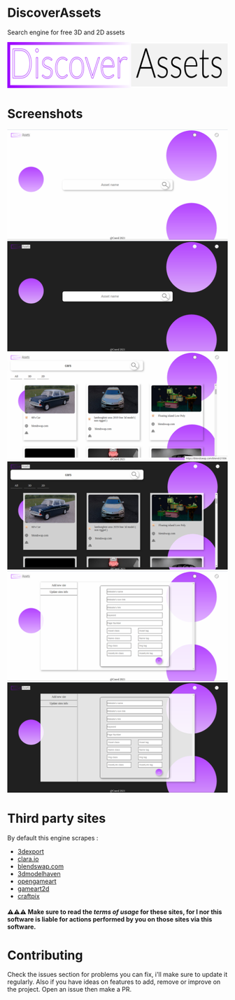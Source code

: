 # DiscoverAssets
Search engine for free 3D and 2D assets

![logo](public/img/logo.png)

# Screenshots
![home_light](public/img/home_light.png)
![home_dark](public/img/home_dark.png)
![main_light](public/img/main_light.png)
![main_dark](public/img/main_dark.png)
![settings_light](public/img/settings_light.png)
![settings_dark](public/img/settings_dark.png)

# Third party sites
By default this engine scrapes :

- [3dexport](3dexport.com)
- [clara.io](clara.io)
- [blendswap.com](blendswap.com)
- [3dmodelhaven](3dmodelhaven.com)
- [opengameart](opengameart.org)
- [gameart2d](gameart2d.com)
- [craftpix](craftpix.net)

#### ⚠⚠⚠ Make sure to read the *terms of usage* for these sites, for I nor this software is liable for actions performed by you on those sites via this software.

# Contributing
Check the issues section for problems you can fix, i'll make sure to update it regularly. Also if you have
ideas on features to add, remove or improve on the project. Open an issue then make a PR.
